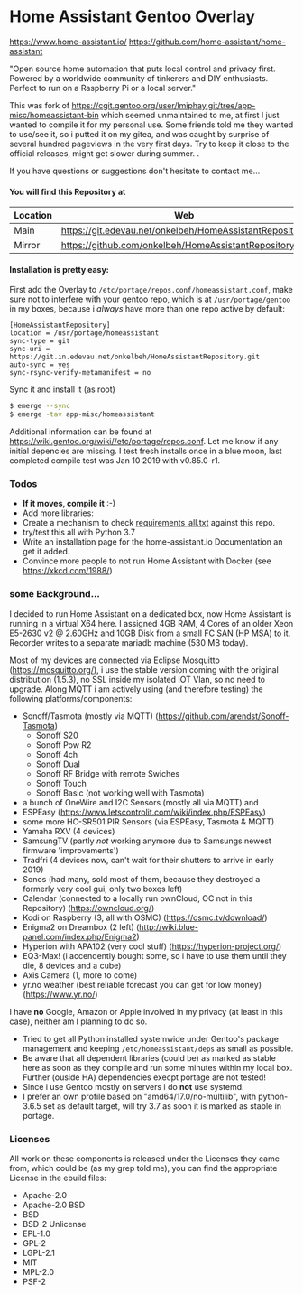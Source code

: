 Home Assistant Gentoo Overlay
=============================

https://www.home-assistant.io/
https://github.com/home-assistant/home-assistant

"Open source home automation that puts local control and privacy first. Powered by a worldwide community of tinkerers and DIY enthusiasts. Perfect to run on a Raspberry Pi or a local server."

This was fork of https://cgit.gentoo.org/user/lmiphay.git/tree/app-misc/homeassistant-bin which seemed unmaintained to me, at first I just wanted to compile it for my personal use. Some friends told me they wanted to use/see it, so i putted it on my gitea, and was caught by surprise of several hundred pageviews in the very first days. Try to keep it close to the official releases, might get slower during summer. .

If you have questions or suggestions don't hesitate to contact me...

#### You will find this Repository at
| Location | Web | Clone me here |
| ------ | ------ | ------ |
| Main | https://git.edevau.net/onkelbeh/HomeAssistantRepository | https://git.edevau.net/onkelbeh/HomeAssistantRepository.git |
| Mirror | https://github.com/onkelbeh/HomeAssistantRepository |  https://github.com/onkelbeh/HomeAssistantRepository.git |

#### Installation is pretty easy:

First add the Overlay to `/etc/portage/repos.conf/homeassistant.conf`, make sure not to interfere with your gentoo repo, which is at `/usr/portage/gentoo` in my boxes, because i _always_ have more than one repo active by default:
```
[HomeAssistantRepository]
location = /usr/portage/homeassistant
sync-type = git
sync-uri = https://git.in.edevau.net/onkelbeh/HomeAssistantRepository.git
auto-sync = yes
sync-rsync-verify-metamanifest = no
```
Sync it and install it (as root)
```sh
$ emerge --sync
$ emerge -tav app-misc/homeassistant
```
Additional information can be found at https://wiki.gentoo.org/wiki//etc/portage/repos.conf.
Let me know if any initial depencies are missing. I test fresh installs once in a blue moon, last completed compile test was Jan 10 2019 with v0.85.0-r1.

### Todos
- **If it moves, compile it** :-)
- Add more libraries:
- Create a mechanism to check [requirements_all.txt](https://raw.githubusercontent.com/home-assistant/home-assistant/dev/requirements_all.txt) against this repo.
- try/test this all with Python 3.7
- Write an installation page for the home-assistant.io Documentation an get it added.
- Convince more people to not run Home Assistant with Docker (see https://xkcd.com/1988/)

### some Background...

I decided to run Home Assistant on a dedicated box, now Home Assistant is running in a virtual X64 here. I assigned 4GB RAM, 4 Cores of an older Xeon E5-2630 v2 @ 2.60GHz and 10GB Disk from a small FC SAN (HP MSA) to it. Recorder writes to a separate mariadb machine (530 MB today).

Most of my devices are connected via Eclipse Mosquitto (https://mosquitto.org/), i use the stable version coming with the original distribution (1.5.3), no SSL inside my isolated IOT Vlan, so no need to upgrade. Along MQTT i am actively using (and therefore testing) the following platforms/components:
* Sonoff/Tasmota (mostly via MQTT) (https://github.com/arendst/Sonoff-Tasmota)
  * Sonoff S20
  * Sonoff Pow R2
  * Sonoff 4ch
  * Sonoff Dual
  * Sonoff RF Bridge with remote Swiches 
  * Sonoff Touch
  * Sonoff Basic (not working well with Tasmota)
* a bunch of OneWire and I2C Sensors (mostly all via MQTT) and
* ESPEasy (https://www.letscontrolit.com/wiki/index.php/ESPEasy)
* some more HC-SR501 PIR Sensors (via ESPEasy, Tasmota & MQTT)
* Yamaha RXV (4 devices)
* SamsungTV (partly _not_ working anymore due to Samsungs newest firmware 'improvements')
* Tradfri (4 devices now, can't wait for their shutters to arrive in early 2019)
* Sonos (had many, sold most of them, because they destroyed a formerly very cool gui, only two boxes left)
* Calendar (connected to a locally run ownCloud, OC not in this Repository) (https://owncloud.org/)
* Kodi on Raspberry (3, all with OSMC) (https://osmc.tv/download/)
* Enigma2 on Dreambox (2 left) (http://wiki.blue-panel.com/index.php/Enigma2)
* Hyperion with APA102 (very cool stuff) (https://hyperion-project.org/)
* EQ3-Max! (i accendently bought some, so i have to use them until they die, 8 devices and a cube)
* Axis Camera (1, more to come)
* yr.no weather (best reliable forecast you can get for low money) (https://www.yr.no/)

I have **no** Google, Amazon or Apple involved in my privacy (at least in this case), neither am I planning to do so.

* Tried to get all Python installed systemwide under Gentoo's package management and keeping `/etc/homeassistant/deps` as small as possible.
* Be aware that all dependent libraries (could be) as marked as stable here as soon as they compile and run some minutes within my local box. Further (ouside HA) dependencies execpt portage are not tested!
* Since i use Gentoo mostly on servers i do **not** use systemd.
* I prefer an own profile based on "amd64/17.0/no-multilib", with python-3.6.5 set as default target, will try 3.7 as soon it is marked as stable in portage.

### Licenses
All work on these components is released under the Licenses they came from, which could be (as my grep told me), you can find the appropriate License in the ebuild files:
- Apache-2.0
- Apache-2.0 BSD
- BSD
- BSD-2 Unlicense
- EPL-1.0
- GPL-2
- LGPL-2.1
- MIT
- MPL-2.0
- PSF-2
